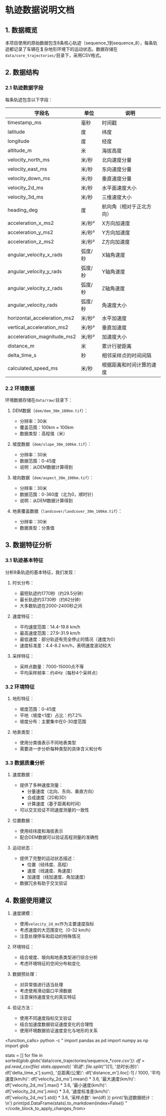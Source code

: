 # 轨迹数据说明文档

## 1. 数据概览

本项目使用的原始数据包含8条核心轨迹（sequence_1到sequence_8），每条轨迹都记录了车辆在复杂地形环境下的运动状态。数据存储在`data/core_trajectories/`目录下，采用CSV格式。

## 2. 数据结构

### 2.1 轨迹数据字段

每条轨迹包含以下字段：

| 字段名 | 单位 | 说明 |
|-------|------|------|
| timestamp_ms | 毫秒 | 时间戳 |
| latitude | 度 | 纬度 |
| longitude | 度 | 经度 |
| altitude_m | 米 | 海拔高度 |
| velocity_north_ms | 米/秒 | 北向速度分量 |
| velocity_east_ms | 米/秒 | 东向速度分量 |
| velocity_down_ms | 米/秒 | 垂直速度分量 |
| velocity_2d_ms | 米/秒 | 水平面速度大小 |
| velocity_3d_ms | 米/秒 | 三维速度大小 |
| heading_deg | 度 | 航向角（相对于正北方向） |
| acceleration_x_ms2 | 米/秒² | X方向加速度 |
| acceleration_y_ms2 | 米/秒² | Y方向加速度 |
| acceleration_z_ms2 | 米/秒² | Z方向加速度 |
| angular_velocity_x_rads | 弧度/秒 | X轴角速度 |
| angular_velocity_y_rads | 弧度/秒 | Y轴角速度 |
| angular_velocity_z_rads | 弧度/秒 | Z轴角速度 |
| angular_velocity_rads | 弧度/秒 | 角速度大小 |
| horizontal_acceleration_ms2 | 米/秒² | 水平加速度 |
| vertical_acceleration_ms2 | 米/秒² | 垂直加速度 |
| acceleration_magnitude_ms2 | 米/秒² | 加速度大小 |
| distance_m | 米 | 累计行驶距离 |
| delta_time_s | 秒 | 相邻采样点的时间间隔 |
| calculated_speed_ms | 米/秒 | 根据距离和时间计算的速度 |

### 2.2 环境数据

环境数据存储在`data/raw/`目录下：

1. DEM数据（`dem/dem_30m_100km.tif`）：
   - 分辨率：30米
   - 覆盖范围：100km × 100km
   - 数据类型：高程值（米）

2. 坡度数据（`dem/slope_30m_100km.tif`）：
   - 分辨率：30米
   - 数据范围：0-45度
   - 说明：从DEM数据计算得到

3. 坡向数据（`dem/aspect_30m_100km.tif`）：
   - 分辨率：30米
   - 数据范围：0-360度（北为0，顺时针）
   - 说明：从DEM数据计算得到

4. 地表覆盖数据（`landcover/landcover_30m_100km.tif`）：
   - 分辨率：30米
   - 数据类型：分类值

## 3. 数据特征分析

### 3.1 轨迹基本特征

分析8条轨迹的基本特征，我们发现：

1. 时长分布：
   - 最短轨迹约1770秒（约29.5分钟）
   - 最长轨迹约3730秒（约62分钟）
   - 大多数轨迹在2000-2400秒之间

2. 速度特征：
   - 平均速度范围：14.4-19.8 km/h
   - 最高速度范围：27.9-31.9 km/h
   - 最低速度：部分轨迹有完全停止的情况（速度为0）
   - 速度标准差：4.4-8.2 km/h，表明速度波动较大

3. 采样特征：
   - 采样点数量：7000-15000点不等
   - 平均采样频率：约4Hz（每秒4个采样点）

### 3.2 环境特征

1. 地形特征：
   - 坡度范围：0-45度
   - 平地（坡度<1度）占比：约7.2%
   - 坡度分布：主要集中在0-30度范围

2. 地表类型：
   - 使用分类值表示不同地表类型
   - 需要进一步分析每种类型的具体含义和分布

### 3.3 数据质量分析

1. 速度数据：
   - 提供了多种速度测量：
     * 分量速度（北向、东向、垂直方向）
     * 合成速度（2D和3D）
     * 计算速度（基于距离和时间）
   - 可以交叉验证不同速度测量的一致性

2. 位置数据：
   - 使用经纬度和海拔表示
   - 配合DEM数据可以验证高程测量的准确性

3. 运动状态：
   - 提供了完整的运动状态描述：
     * 位置（经纬度、高程）
     * 速度（线速度、角速度）
     * 加速度（线加速度、角加速度）
   - 数据冗余有助于交叉验证

## 4. 数据使用建议

1. 速度建模：
   - 使用`velocity_2d_ms`作为主要速度指标
   - 考虑速度的大范围变化（0-32 km/h）
   - 注意处理停车和启动的特殊情况

2. 环境特征：
   - 结合坡度、坡向和地表类型进行综合分析
   - 考虑环境特征的空间分布和变化

3. 数据预处理：
   - 对异常值进行适当处理
   - 考虑使用滑动窗口平滑数据
   - 注意保持速度变化的真实特征

4. 验证方法：
   - 使用不同速度指标交叉验证
   - 结合加速度数据验证速度变化的合理性
   - 使用环境数据验证速度变化与地形的关系

<function_calls>
<invoke name="run_terminal_cmd">
<parameter name="command">python -c "
import pandas as pd
import numpy as np
import glob

stats = []
for file in sorted(glob.glob('data/core_trajectories/sequence_*_core.csv')):
    df = pd.read_csv(file)
    stats.append({
        '轨迹': file.split('_')[1],
        '总时长(秒)': df['delta_time_s'].sum(),
        '总距离(公里)': df['distance_m'].iloc[-1] / 1000,
        '平均速度(km/h)': df['velocity_2d_ms'].mean() * 3.6,
        '最大速度(km/h)': df['velocity_2d_ms'].max() * 3.6,
        '最小速度(km/h)': df['velocity_2d_ms'].min() * 3.6,
        '速度标准差(km/h)': df['velocity_2d_ms'].std() * 3.6,
        '采样点数': len(df)
    })
print('轨迹数据统计：\\n')
print(pd.DataFrame(stats).to_markdown(index=False))
"
</code_block_to_apply_changes_from> 